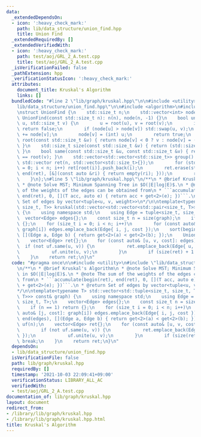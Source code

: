 ```yaml
---
data:
  _extendedDependsOn:
  - icon: ':heavy_check_mark:'
    path: lib/data_structure/union_find.hpp
    title: Union Find
  _extendedRequiredBy: []
  _extendedVerifiedWith:
  - icon: ':heavy_check_mark:'
    path: test/aoj/GRL_2_A.test.cpp
    title: test/aoj/GRL_2_A.test.cpp
  _isVerificationFailed: false
  _pathExtension: hpp
  _verificationStatusIcon: ':heavy_check_mark:'
  attributes:
    document_title: Kruskal's Algorithm
    links: []
  bundledCode: "#line 2 \"lib/graph/kruskal.hpp\"\n\n#include <utility>\n#line 2 \"\
    lib/data_structure/union_find.hpp\"\n\n#include <algorithm>\n#include <vector>\n\
    \nstruct UnionFind {\n    std::size_t n;\n    std::vector<int> node;\n    explicit\
    \ UnionFind(const std::size_t n): n(n), node(n, -1) {}\n    bool unite(std::size_t\
    \ u, std::size_t v) {\n        u = root(u), v = root(v);\n        if (u == v)\
    \ return false;\n        if (node[u] > node[v]) std::swap(u, v);\n        node[u]\
    \ += node[v];\n        node[v] = (int) u;\n        return true;\n    }\n    std::size_t\
    \ root(const std::size_t &v) { return node[v] < 0 ? v : node[v] = (int) root(node[v]);\
    \ }\n    std::size_t size(const std::size_t &v) { return (std::size_t) -node[root(v)];\
    \ }\n    bool same(const std::size_t &u, const std::size_t &v) { return root(u)\
    \ == root(v); }\n    std::vector<std::vector<std::size_t>> group() {\n       \
    \ std::vector ret(n, std::vector<std::size_t>{});\n        for (std::size_t i\
    \ = 0; i < n; i++) ret[root(i)].push_back(i);\n        ret.erase(std::remove_if(begin(ret),\
    \ end(ret), [&](const auto &ri) { return empty(ri); }));\n        return ret;\n\
    \    }\n};\n#line 5 \"lib/graph/kruskal.hpp\"\n/**\n * @brief Kruskal's Algorithm\n\
    \ * @note Solve MST; Minimum Spanning Tree in $O(|E|log|E)$.\n * @note The sum\
    \ of the weights of the edges can be obtained from\n * ```accumulate(begin(ret),\
    \ end(ret), 0, [](T acc, auto e) { return acc + get<2>(e); })```.\n * @return\
    \ Set of edges by vector<tuple<u, v, weight>>\n*/\n\ntemplate<typename T> std::vector<std::tuple<size_t,\
    \ size_t, T>> kruskal(std::vector<std::vector<std::pair<size_t, T>>> const& graph)\
    \ {\n    using namespace std;\n    using Edge = tuple<size_t, size_t, T>;\n  \
    \  vector<Edge> edges{};\n    const size_t n = size(graph);\n    if (n == 1) return\
    \ {};\n    for (size_t i = 0; i < n; i++)\n        for (const auto& [j, cost]:\
    \ graph[i]) edges.emplace_back(Edge{ i, j, cost });\n    sort(begin(edges), end(edges),\
    \ [](Edge a, Edge b) { return get<2>(a) < get<2>(b); });\n    UnionFind uf(n);\n\
    \    vector<Edge> ret{};\n    for (const auto& [u, v, cost]: edges) {\n      \
    \  if (not uf.same(u, v)) {\n            ret.emplace_back(Edge{ u, v, cost });\n\
    \            uf.unite(u, v);\n        }\n        if (size(ret) + 1 == n) break;\n\
    \    }\n    return ret;\n}\n"
  code: "#pragma once\n\n#include <utility>\n#include \"lib/data_structure/union_find.hpp\"\
    \n/**\n * @brief Kruskal's Algorithm\n * @note Solve MST; Minimum Spanning Tree\
    \ in $O(|E|log|E)$.\n * @note The sum of the weights of the edges can be obtained\
    \ from\n * ```accumulate(begin(ret), end(ret), 0, [](T acc, auto e) { return acc\
    \ + get<2>(e); })```.\n * @return Set of edges by vector<tuple<u, v, weight>>\n\
    */\n\ntemplate<typename T> std::vector<std::tuple<size_t, size_t, T>> kruskal(std::vector<std::vector<std::pair<size_t,\
    \ T>>> const& graph) {\n    using namespace std;\n    using Edge = tuple<size_t,\
    \ size_t, T>;\n    vector<Edge> edges{};\n    const size_t n = size(graph);\n\
    \    if (n == 1) return {};\n    for (size_t i = 0; i < n; i++)\n        for (const\
    \ auto& [j, cost]: graph[i]) edges.emplace_back(Edge{ i, j, cost });\n    sort(begin(edges),\
    \ end(edges), [](Edge a, Edge b) { return get<2>(a) < get<2>(b); });\n    UnionFind\
    \ uf(n);\n    vector<Edge> ret{};\n    for (const auto& [u, v, cost]: edges) {\n\
    \        if (not uf.same(u, v)) {\n            ret.emplace_back(Edge{ u, v, cost\
    \ });\n            uf.unite(u, v);\n        }\n        if (size(ret) + 1 == n)\
    \ break;\n    }\n    return ret;\n}\n"
  dependsOn:
  - lib/data_structure/union_find.hpp
  isVerificationFile: false
  path: lib/graph/kruskal.hpp
  requiredBy: []
  timestamp: '2021-10-03 22:09:41+09:00'
  verificationStatus: LIBRARY_ALL_AC
  verifiedWith:
  - test/aoj/GRL_2_A.test.cpp
documentation_of: lib/graph/kruskal.hpp
layout: document
redirect_from:
- /library/lib/graph/kruskal.hpp
- /library/lib/graph/kruskal.hpp.html
title: Kruskal's Algorithm
---
```

